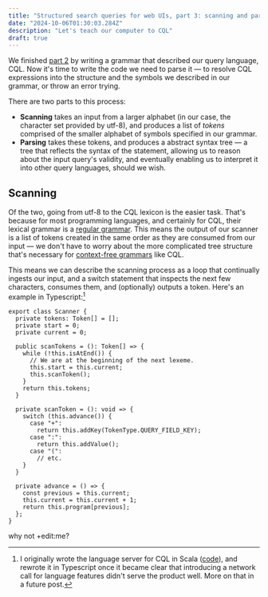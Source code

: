 ```yaml
---
title: "Structured search queries for web UIs, part 3: scanning and parsing"
date: "2024-10-06T01:30:03.284Z"
description: "Let's teach our computer to CQL"
draft: true
---
```


We finished [part 2](./structured-search-part-2) by writing a grammar that described our query language, CQL. Now it's time to write the code we need to parse it — to resolve CQL expressions into the structure and the symbols we described in our grammar, or throw an error trying.

There are two parts to this process:

- **Scanning** takes an input from a larger alphabet (in our case, the character set provided by utf-8), and produces a list of _tokens_ comprised of the smaller alphabet of symbols specified in our grammar.
- **Parsing** takes these tokens, and produces a abstract syntax tree — a tree that reflects the syntax of the statement, allowing us to reason about the input query's validity, and eventually enabling us to interpret it into other query languages, should we wish.

## Scanning

Of the two, going from utf-8 to the CQL lexicon is the easier task. That's because for most programming languages, and certainly for CQL, their lexical grammar is a [regular grammar](https://en.wikipedia.org/wiki/Regular_language). This means the output of our scanner is a list of tokens created in the same order as they are consumed from our input — we don't have to worry about the more complicated tree structure that's necessary for [context-free grammars](https://en.wikipedia.org/wiki/Context-free_grammar) like CQL.

This means we can describe the scanning process as a loop that continually ingests our input, and a switch statement that inspects the next few characters, consumes them, and (optionally) outputs a token. Here's an example in Typescript:[^3]

```
export class Scanner {
  private tokens: Token[] = [];
  private start = 0;
  private current = 0;

  public scanTokens = (): Token[] => {
    while (!this.isAtEnd()) {
      // We are at the beginning of the next lexeme.
      this.start = this.current;
      this.scanToken();
    }
    return this.tokens;
  }

  private scanToken = (): void => {
    switch (this.advance()) {
      case "+":
        return this.addKey(TokenType.QUERY_FIELD_KEY);
      case ":":
        return this.addValue();
      case "(":
        // etc.
    }
  }

  private advance = () => {
    const previous = this.current;
    this.current = this.current + 1;
    return this.program[previous];
  };
}
```

<div data-scanner>why not +edit:me?</div>

[^1]: Strictly, a regular expression that does not include [non-regular features](https://en.wikipedia.org/wiki/Regular_expression#Patterns_for_non-regular_languages), like backreferences.

[^2]: Crafting Interpreters has a [great chapter](https://craftinginterpreters.com/scanning.html#top) on writing a scanner if you'd like some guidance.

[^3]: I originally wrote the language server for CQL in Scala ([code](https://github.com/guardian/cql/tree/scala/src/main/scala)), and rewrote it in Typescript once it became clear that introducing a network call for language features didn't serve the product well. More on that in a future post.

<style>

.scanner-container {
    display: flex;
    flex-direction: column;
    align-items: center;
    width: 100%;
}

.result-container {
        display: flex;
    align-items: center;
    flex-direction: column;
    width: 100%;
}

.result-container > div {
    max-width: 100%;
    margin-top: 5px;
    overflow-y: scroll;
    margin-bottom: 0;
    padding-bottom: 9rem;
}

.CqlDebug__json {
  display: flex;
}

.CqlDebug__json > div {
  display: flex;
  flex-direction: column;
}

.CqlDebug__mapping {
  display: flex;
  flex-direction: column;
}

.CqlDebug__queryDiagramToken,
.CqlDebug__queryDiagramNode {
  margin-bottom: 6rem;
}

.CqlDebug__queryDiagramNode > .CqlDebug__queryDiagramLabel {
  padding-top: 0rem;
}

.CqlDebug__queryDiagramNode > .CqlDebug__queryDiagramLabel div + div {
  padding-top: 1rem;
}

.Cql__Debug > div {
  flex-grow: 1;
}
.CqlDebug__queryDiagram {
  display: flex;
  white-space: pre;
  font-family: monospace;
}

.CqlDebug__queryDiagramLabel {
  padding-top: 2rem;
  padding-right: 1rem;
  display: flex;
  flex-direction: column;
}

.CqlDebug__queryDiagramContent {
  display: flex;
}

.CqlDebug__queryBox {
  position: relative;
  display: flex;
  flex-direction: column;
  flex-grow: 0;
  width: 25px;
  padding: 1rem 0;
}

.CqlDebug__queryBox--offset > .CqlDebug__originalChar {
  position: relative;
  left: 50%;
  top: -2rem;
}

.CqlDebug__queryBox--offset > .CqlDebug__queryChar {
  position: relative;
  left: -50%;
}

.CqlDebug__queryBox > div {
  width: 1em;
  height: 1rem;
}

.CqlDebug__originalChar {
  background-color: rgb(49, 78, 55);
}

.CqlDebug__queryChar {
  background-color: #a8e6b5;
}

.CqlDebug__queryChar + .CqlDebug__queryChar {
  margin-top: 3px;
}

.CqlDebug__queryCharAlt {
  background-color: #f7bbff;
}

.CqlDebug__nodeChar {
  background-color: rgb(130, 82, 82);
  position: absolute;
  bottom: 1rem;
  left: -50%;
}

.CqlDebug__nodeLabel,
.CqlDebug__tokenLabel {
  position: absolute;
  top: 5rem;
  width: 1em;
  transform: rotate(90deg);
}

.CqlDebug__nodeLabel {
  left: 50%;
}

.CqlDebug__nodeDiagram {
  display: flex;
}

.CqlSandbox {
  margin-top: 30px;
}

.CqlSandbox__query-results {
  display: flex;
}

.CqlSandbox__query-results > div {
  flex-grow: 1;
}
</style>

<script id="page-script" type="module">
    "use strict";
    var _a;
    const TokenType = {
        // Single-character tokens.
        PLUS: "PLUS",
        COLON: "COLON",
        AT: "AT",
        LEFT_BRACKET: "LEFT_BRACKET",
        RIGHT_BRACKET: "RIGHT_BRACKET",
        // Literals.
        STRING: "STRING",
        NUMBER: "NUMBER",
        QUERY_OUTPUT_MODIFIER_KEY: "QUERY_OUTPUT_MODIFIER_KEY",
        QUERY_FIELD_KEY: "QUERY_FIELD_KEY",
        QUERY_VALUE: "QUERY_VALUE",
        // Keywords.
        AND: "AND",
        OR: "OR",
        EOF: "EOF",
    };
    class Token {
        constructor(tokenType, lexeme, literal, start, end) {
            this.tokenType = tokenType;
            this.lexeme = lexeme;
            this.literal = literal;
            this.start = start;
            this.end = end;
        }
        toString() {
            return `${this.tokenType} ${this.lexeme} ${this.literal} ${this.start}-${this.end}`;
        }
    }
    _a = Token;
    Token.reservedWordMap = {
        AND: TokenType.AND,
        OR: TokenType.OR,
    };
    Token.reservedWordStrs = Object.keys(_a.reservedWordMap);
    const whitespaceR = /\s/;
    const isWhitespace = (str) => whitespaceR.test(str);
    const letterOrDigitR = /[0-9A-z]/;
    const isLetterOrDigit = (str) => letterOrDigitR.test(str);
    class Scanner {
        constructor(program) {
            this.program = program;
            this.tokens = [];
            this.start = 0;
            this.current = 0;
            this.line = 1;
            this.scanTokens = () => {
                while (!this.isAtEnd()) {
                    // We are at the beginning of the next lexeme.
                    this.start = this.current;
                    this.scanToken();
                }
                return this.tokens.concat(new Token(TokenType.EOF, "", undefined, this.current, this.current));
            };
            this.isAtEnd = (offset = 0) => this.current + offset === this.program.length;
            this.scanToken = () => {
                switch (this.advance()) {
                    case "+":
                        this.addKey(TokenType.QUERY_FIELD_KEY);
                        return;
                    case ":":
                        this.addValue();
                        return;
                    case "(":
                        this.addToken(TokenType.LEFT_BRACKET);
                        return;
                    case ")":
                        this.addToken(TokenType.RIGHT_BRACKET);
                        return;
                    case " ":
                        return;
                    case "\r":
                    case "\t":
                    case '"':
                        this.addString();
                        return;
                    default:
                        this.addIdentifierOrUnquotedString();
                        return;
                }
            };
            this.addKey = (tokenType) => {
                while (this.peek() != ":" && !isWhitespace(this.peek()) && !this.isAtEnd())
                    this.advance();
                if (this.current - this.start == 1)
                    this.addToken(tokenType);
                else {
                    const key = this.program.substring(this.start + 1, this.current);
                    this.addToken(tokenType, key);
                }
            };
            this.addValue = () => {
                while (!isWhitespace(this.peek()) && !this.isAtEnd())
                    this.advance();
                if (this.current - this.start == 1) {
                    this.addToken(TokenType.QUERY_VALUE);
                }
                else {
                    const value = this.program.substring(this.start + 1, this.current);
                    this.addToken(TokenType.QUERY_VALUE, value);
                }
            };
            this.addIdentifierOrUnquotedString = () => {
                while (isLetterOrDigit(this.peek())) {
                    this.advance();
                }
                const text = this.program.substring(this.start, this.current);
                const maybeReservedWord = Token.reservedWordMap[text];
                return maybeReservedWord
                    ? this.addToken(maybeReservedWord)
                    : this.addUnquotedString();
            };
            this.addUnquotedString = () => {
                while (
                // Consume whitespace up until the last whitespace char
                (!isWhitespace(this.peek()) ||
                    isWhitespace(this.peek(1)) ||
                    this.isAtEnd(1)) &&
                    this.peek() != ")" &&
                    !this.isAtEnd()) {
                    this.advance();
                }
                this.addToken(TokenType.STRING, this.program.substring(this.start, this.current));
            };
            this.addString = () => {
                while (this.peek() != '"' && !this.isAtEnd()) {
                    this.advance();
                }
                if (this.isAtEnd()) {
                    this.error(this.line, "Unterminated string at end of file");
                }
                else {
                    this.advance();
                }
                this.addToken(TokenType.STRING, this.program.substring(this.start + 1, this.current - 1));
            };
            this.addToken = (tokenType, literal) => {
                const text = this.program.substring(this.start, this.current);
                this.tokens = this.tokens.concat(new Token(tokenType, text, literal, this.start, this.current - 1));
            };
            this.advance = () => {
                const previous = this.current;
                this.current = this.current + 1;
                return this.program[previous];
            };
            this.peek = (offset = 0) => this.program[this.current + offset] === undefined
                ? "\u0000"
                : this.program[this.current + offset];
            this.error = (line, message) => this.report(line, "", message);
            this.report = (line, where, message) => {
                console.log(`[line ${line}] Error${where}: ${message}`);
            };
        }
    }

    const getDebugTokenHTML = (tokens) => {
        let html = `
        <div class="CqlDebug__queryDiagram CqlDebug__queryDiagramToken">
        <div class="CqlDebug__queryDiagramLabel">
            <div>Lexeme</div>
            <div>Literal</div>
        </div>
        <div class="CqlDebug__queryDiagramContent">`;
        tokens.forEach((token, index) => {
            var _a;
            html += `${Array(Math.max(1, token.lexeme.length))
                .fill(undefined)
                .map((_, index) => {
                var _a, _b;
                const lexemeChar = token.lexeme[index];
                const literalOffset = ((_a = token.literal) === null || _a === void 0 ? void 0 : _a.length) === token.lexeme.length ? 0 : 1;
                const literalChar = (_b = token.literal) === null || _b === void 0 ? void 0 : _b[index - literalOffset];
                return `
            <div class="CqlDebug__queryBox">
            <div class="CqlDebug__queryIndex">${token.start + index}</div>
            ${lexemeChar !== undefined
                    ? `<div class="CqlDebug__queryChar">${lexemeChar}</div>`
                    : ""}
                ${literalChar !== undefined
                    ? `<div class="CqlDebug__queryChar CqlDebug__queryCharAlt">${literalChar}</div>`
                    : ""}
            ${index === 0
                    ? `<div class="CqlDebug__tokenLabel">${token.tokenType}</div>`
                    : ""}
            </div>`;
            })
                .join("")}
        ${((_a = tokens[index + 1]) === null || _a === void 0 ? void 0 : _a.tokenType) !== "EOF" && token.tokenType !== "EOF"
                ? `<div class="CqlDebug__queryBox"><div class="CqlDebug__queryIndex">${token.end + 1}</div></div>`
                : ""}`;
        });
        html += "</div></div>";
        return html;
    };

    // Userland

    const createScanner = (el, initialQuery) => {
        el.innerHTML = "";
        el.classList.add("scanner-container")
        const input = document.createElement("input");
        input.value = initialQuery;
        el.appendChild(input);
        const resultContainer = document.createElement("div");
        resultContainer.classList.add("result-container");
        el.appendChild(resultContainer);

        const applyScan = value => {
            const scanner = new Scanner(value);
            const tokens = scanner.scanTokens();
            resultContainer.innerHTML = getDebugTokenHTML(tokens);
        }

        input.addEventListener("input", e => {
            const value = e.target.value;
            applyScan(value);
        })

        applyScan(initialQuery);
    }

    document.querySelectorAll("[data-scanner]").forEach(el => {
        createScanner(el, el.innerText)
    });
</script>
